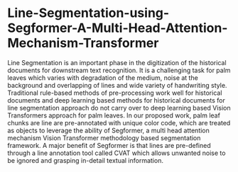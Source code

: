 # Line-Segmentation-using-Segformer-A-Multi-Head-Attention-Mechanism-Transformer

Line Segmentation is an important phase in the digitization of the historical documents for downstream text recognition. It is a challenging task for palm leaves which varies with degradation of the medium, noise at the background and overlapping of lines and wide variety of handwriting style. Traditional rule-based methods of pre-processing work well for historical documents and deep learning based methods for historical documents for line segmentation approach do not carry over to deep learning based Vision Transformers approach for palm leaves. In our proposed work, palm leaf chunks are line are pre-annotated with unique color code, which are treated as objects to leverage the ability of Segformer, a multi head attention mechanism Vision Transformer methodology based segmentation framework. A major benefit of Segformer is that lines are pre-defined through a line annotation tool called CVAT which allows unwanted noise to be ignored and grasping in-detail textual information.
